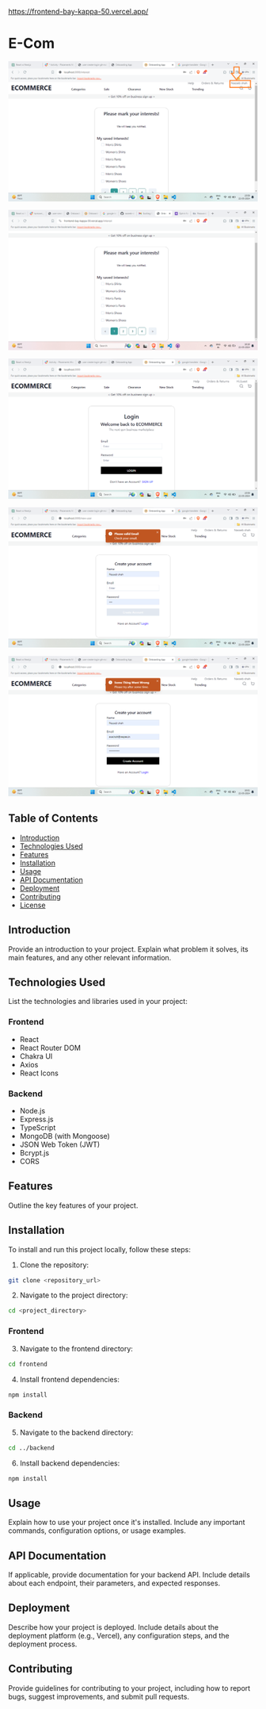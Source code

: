 https://frontend-bay-kappa-50.vercel.app/﻿
# E-Com


![Alt text](./b.png "Update User Name in Navbar")

![Alt text](./a.png "List Of Interest")

![Alt text](./c.png "Log in Page")

![Alt text](./d.png "Email Validation")

![Alt text](./e.png "Optional title")

## Table of Contents

- [Introduction](#introduction)
- [Technologies Used](#technologies-used)
- [Features](#features)
- [Installation](#installation)
- [Usage](#usage)
- [API Documentation](#api-documentation)
- [Deployment](#deployment)
- [Contributing](#contributing)
- [License](#license)

## Introduction

Provide an introduction to your project. Explain what problem it solves, its main features, and any other relevant information.

## Technologies Used

List the technologies and libraries used in your project:

### Frontend

- React
- React Router DOM
- Chakra UI
- Axios
- React Icons

### Backend

- Node.js
- Express.js
- TypeScript
- MongoDB (with Mongoose)
- JSON Web Token (JWT)
- Bcrypt.js
- CORS

## Features



Outline the key features of your project.

## Installation

To install and run this project locally, follow these steps:

1. Clone the repository:

```bash
git clone <repository_url>
```

2. Navigate to the project directory:

```bash
cd <project_directory>
```

### Frontend

3. Navigate to the frontend directory:

```bash
cd frontend
```

4. Install frontend dependencies:

```bash
npm install
```

### Backend

5. Navigate to the backend directory:

```bash
cd ../backend
```

6. Install backend dependencies:

```bash
npm install
```

## Usage

Explain how to use your project once it's installed. Include any important commands, configuration options, or usage examples.

## API Documentation

If applicable, provide documentation for your backend API. Include details about each endpoint, their parameters, and expected responses.

## Deployment

Describe how your project is deployed. Include details about the deployment platform (e.g., Vercel), any configuration steps, and the deployment process.

## Contributing

Provide guidelines for contributing to your project, including how to report bugs, suggest improvements, and submit pull requests.

